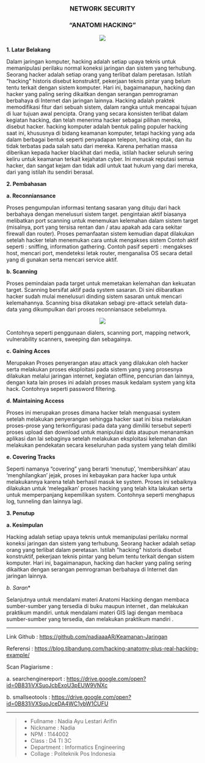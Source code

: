 <h3 align="center">NETWORK SECURITY</h3>
<h3 align="center">
“ANATOMI HACKING”
</h3>


<p align="center">
  <img src="https://github.com/nadiaaaAR/Keamanan-Jaringan/blob/master/img/hacking.gif">
</p>


**1. Latar Belakang**

Dalam jaringan komputer, hacking adalah setiap upaya teknis untuk memanipulasi perilaku normal koneksi jaringan dan sistem yang terhubung. Seorang hacker adalah setiap orang yang terlibat dalam peretasan. Istilah "hacking" historis disebut konstruktif, pekerjaan teknis pintar yang belum tentu terkait dengan sistem komputer. Hari ini, bagaimanapun, hacking dan hacker yang paling sering dikaitkan dengan serangan pemrograman berbahaya di Internet dan jaringan lainnya. Hacking adalah praktek memodifikasi fitur dari sebuah sistem, dalam rangka untuk mencapai tujuan di luar tujuan awal pencipta.
Orang yang secara konsisten terlibat dalam kegiatan hacking, dan telah menerima hacker sebagai pilihan mereka, disebut hacker. hacking komputer adalah bentuk paling populer hacking saat ini, khususnya di bidang keamanan komputer, tetapi hacking yang ada dalam berbagai bentuk seperti penyadapan telepon, hacking otak, dan itu tidak terbatas pada salah satu dari mereka. 
Karena perhatian massa diberikan kepada hacker blackhat dari media, istilah hacker seluruh sering keliru untuk keamanan terkait kejahatan cyber. Ini merusak reputasi semua hacker, dan sangat kejam dan tidak adil untuk taat hukum yang dari mereka, dari yang istilah itu sendiri berasal.




**2. Pembahasan**

**a.  Reconniansance**

Proses pengumpulan informasi tentang sasaran yang dituju dari hack berbahaya dengan menelusuri sistem target. pengintaian aktif biasanya melibatkan port scanning untuk menemukan kelemahan dalam sistem target (misalnya, port yang tersisa rentan dan / atau apakah ada cara sekitar firewall dan router). Proses pemanfaatan sistem kemudian dapat dilakukan setelah hacker telah menemukan cara untuk mengakses sistem
Contoh aktif  seperti : sniffing, information gathering.
Contoh pasif seperti :  mengakses host, mencari port, mendeteksi letak router, menganalisa OS secara detail yang di gunakan serta mencari service aktif.

**b.  Scanning**

Proses pemindaian  pada target untuk memetakan kelemahan dan kekuatan target. Scanning bersifat aktif pada system sasaran. Di sini diibaratkan hacker sudah mulai menelusuri dinding sistem sasaran untuk mencari kelemahannya. Scanning bisa dikatakan sebagi pre-attack setelah data-data yang dikumpulkan dari proses reconniansace sebelumnya.

<p align="center">
  <img src="https://github.com/nadiaaaAR/Keamanan-Jaringan/blob/master/img/scanning.png">
</p>

Contohnya seperti penggunaan dialers, scanning port, mapping network, vulnerability scanners, sweeping dan sebagainya.  


**c.  Gaining Acces**

Merupakan Proses penyerangan atau attack yang dilakukan oleh hacker serta melakukan proses eksploitasi pada sistem yang yang prosesnya dilakukan melalui jaringan internet, kegiatan offline, pencurian dan lainnya, dengan kata lain proses ini adalah proses masuk kedalam system yang kita hack. 
Contohnya seperti password filtering.

**d.  Maintaining Access**

Proses ini merupakan proses dimana hacker telah menguasai system setelah melakukan penyerangan sehingga hacker saat ini bisa melakukan proses-prose yang terkonfigurasi pada data yang dimiliki tersebut seperti proses upload dan download untuk manipulasi data ataupun menanamkan aplikasi dan lai sebaginya setelah melakukan eksploitasi kelemahan dan melakukan pendekatan secara keseluruhan pada system yang telah dimiliki


**e.  Covering Tracks**

Seperti namanya “covering” yang berarti ‘menutup’, ‘membersihkan’ atau ‘menghilangkan’ jejak, proses ini kebayakan para hacker lupa untuk melakukannya karena telah berhasil masuk ke system. Proses ini sebaiknya dilakukan untuk ‘melegalkan’ proses hacking yang telah kita lakukan serta untuk memperpanjang kepemilikan system. Contohnya seperti menghapus log, tunneling dan lainnya lagi. 



**3. Penutup**

**a. Kesimpulan**

Hacking adalah setiap upaya teknis untuk memanipulasi perilaku normal koneksi jaringan dan sistem yang terhubung. Seorang hacker adalah setiap orang yang terlibat dalam peretasan. Istilah "hacking" historis disebut konstruktif, pekerjaan teknis pintar yang belum tentu terkait dengan sistem komputer. Hari ini, bagaimanapun, hacking dan hacker yang paling sering dikaitkan dengan serangan pemrograman berbahaya di Internet dan jaringan lainnya.

*b. Saran**

Selanjutnya untuk mendalami materi Anatomi Hacking dengan membaca sumber-sumber yang tersedia di buku maupun internet , dan   melakukan praktikum mandiri. untuk mendalami materi GIS lagi dengan membaca sumber-sumber yang tersedia, dan melakukan praktikum mandiri .

-------

Link Github 	            :  https://github.com/nadiaaaAR/Keamanan-Jaringan <br>

Referensi	                :	 https://blog.tibandung.com/hacking-anatomy-plus-real-hacking-example/ <br>

Scan Plagiarisme          : <br>
   
a. searchenginereport  :   https://drive.google.com/open?id=0B831iVXSuoJcbExoU3pEUW9VNXc <br>
        
b. smallseotools	      :  https://drive.google.com/open?id=0B831iVXSuoJceDA4WC1ybW1CUFU <br>

  
-------

> - Fullname 				 : Nadia Ayu Lestari Arifin
> - Nickname 				 : Nadia
> - NPM		 				   : 1144002
> - Class	 				   : D4 TI 3C
> - Department  		 : Informatics Engineering
> - Collage					 : Politeknik Pos Indonesia


